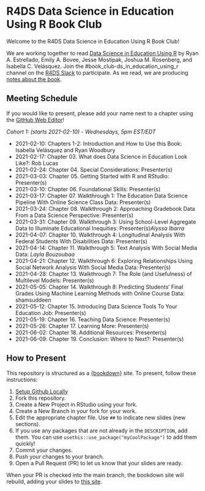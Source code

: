 # R4DS Data Science in Education Using R Book Club

Welcome to the R4DS Data Science in Education Using R Book Club!

We are working together to read [Data Science in Education Using R](https://datascienceineducation.com/) by Ryan A. Estrellado, Emily A. Bovee, Jesse Mostipak, Joshua M. Rosenberg, and Isabella C. Velásquez.
Join the #book_club-ds_in_education_using_r channel on the [R4DS Slack](https://r4ds.io/join) to participate.
As we read, we are producing [notes about the book](https://r4ds.github.io/bookclub-dsieur/).

## Meeting Schedule

If you would like to present, please add your name next to a chapter using the [GitHub Web Editor](https://youtu.be/d41oc2OMAuI)!

*Cohort 1: (starts 2021-02-10) - Wednesdays, 5pm EST/EDT*

- 2021-02-10: Chapters 1-2: Introduction and How to Use this Book: Isabella Velásquez and Ryan Woodbury
- 2021-02-17: Chapter 03. What does Data Science in Education Look Like?: Rob Lucas
- 2021-02-24: Chapter 04. Special Considerations: Presenter(s)
- 2021-03-03: Chapter 05. Getting Started with R and RStudio: Presenter(s)
- 2021-03-10: Chapter 06. Foundational Skills: Presenter(s)
- 2021-03-17: Chapter 07. Walkthrough 1: The Education Data Science Pipeline With Online Science Class Data: Presenter(s)
- 2021-03-24: Chapter 08. Walkthrough 2: Approaching Gradebook Data From a Data Science Perspective: Presenter(s)
- 2021-03-31: Chapter 09. Walkthrough 3: Using School-Level Aggregate Data to Illuminate Educational Inequities: Presenter(s)*Alyssa Ibarra*
- 2021-04-07: Chapter 10. Walkthrough 4: Longitudinal Analysis With Federal Students With Disabilities Data: Presenter(s)
- 2021-04-14: Chapter 11. Walkthrough 5: Text Analysis With Social Media Data: *Layla Bouzoubaa*
- 2021-04-21: Chapter 12. Walkthrough 6: Exploring Relationships Using Social Network Analysis With Social Media Data: Presenter(s)
- 2021-04-28: Chapter 13. Walkthrough 7: The Role (and Usefulness) of Multilevel Models: Presenter(s)
- 2021-05-05: Chapter 14. Walkthrough 8: Predicting Students’ Final Grades Using Machine Learning Methods with Online Course Data: shamsuddeen
- 2021-05-12: Chapter 15. Introducing Data Science Tools To Your Education Job: Presenter(s)
- 2021-05-19: Chapter 16. Teaching Data Science: Presenter(s)
- 2021-05-26: Chapter 17. Learning More: Presenter(s)
- 2021-06-02: Chapter 18. Additional Resources: Presenter(s)
- 2021-06-09: Chapter 19. Conclusion: Where to Next?: Presenter(s)


## How to Present

This repository is structured as a [{bookdown}](https://CRAN.R-project.org/package=bookdown) site.
To present, follow these instructions:

1. [Setup Github Locally](https://www.youtube.com/watch?v=hNUNPkoledI)
2. Fork this repository.
3. Create a New Project in RStudio using your fork.
4. Create a New Branch in your fork for your work.
5. Edit the appropriate chapter file. Use `##` to indicate new slides (new sections).
6. If you use any packages that are not already in the `DESCRIPTION`, add them. You can use `usethis::use_package("myCoolPackage")` to add them quickly!
7. Commit your changes.
8. Push your changes to your branch.
9. Open a Pull Request (PR) to let us know that your slides are ready.

When your PR is checked into the main branch, the bookdown site will rebuild, adding your slides to [this site](https://r4ds.github.io/bookclub-dsieur/).
